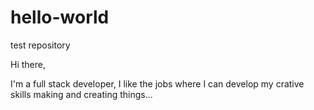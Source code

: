 # hello-world
test repository

Hi there,

I'm a full stack developer, I like the jobs where I can develop my crative skills making and creating things...
